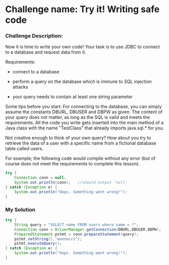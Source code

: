 # Challenge name: Try it! Writing safe code

### Challenge Description:
Now it is time to write your own code! Your task is to use JDBC to connect to a database and request data from it.

Requirements:

- connect to a database

- perform a query on the database which is immune to SQL injection attacks

- your query needs to contain at least one string parameter

Some tips before you start:
For connecting to the database, you can simply assume the constants DBURL, DBUSER and DBPW as given.
The content of your query does not matter, as long as the SQL is valid and meets the requirements.
All the code you write gets inserted into the main method of a Java class with the name "TestClass" that already imports java.sql.* for you.

Not creative enough to think of your own query? How about you try to retrieve the data of a user with a specific name from a fictional database table called users.

For example; the following code would compile without any error (but of course does not meet the requirements to complete this lesson).

```Java
try {
    Connection conn = null;
    System.out.println(conn);   //should output 'null'
} catch (Exception e) {
    System.out.println("Oops. Something went wrong!");
}
```


### My Solution
```Java
try {
    String query = "SELECT name FROM users where name = ?";
    Connection conn = DriverManager.getConnection(DBURL,DBUSER,DBPW);
    PreparedStatement pstmt = conn.prepareStatement(query);
    pstmt.setString(1,"wonnocri");
    pstmt.executeQuery();
} catch (Exception e) {
    System.out.println("Oops. Something went wrong!");
}
```